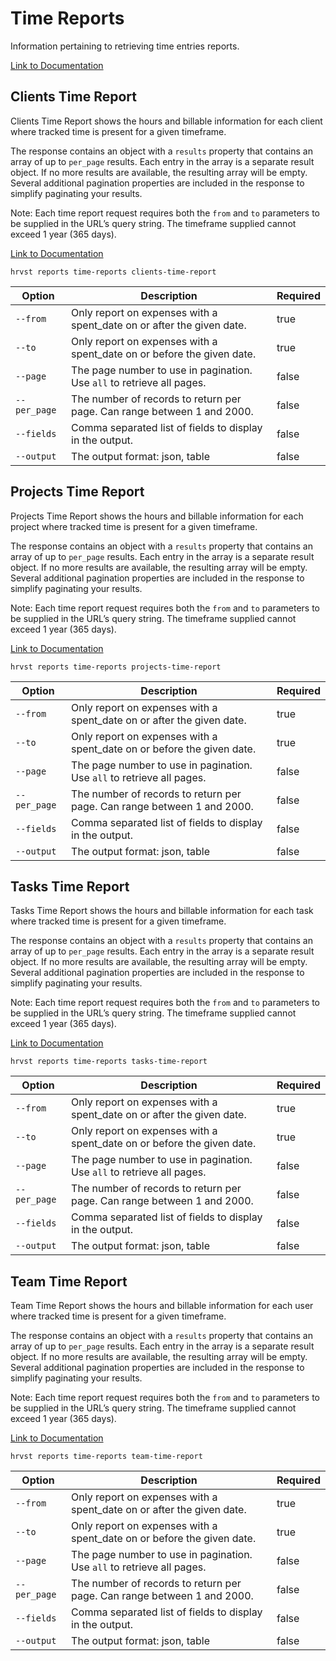 # Time Reports

Information pertaining to retrieving time entries reports.

[Link to Documentation](https://help.getharvest.com/api-v2/reports-api/reports/time-reports/)

## Clients Time Report

Clients Time Report shows the hours and billable information for each client where tracked time is present for a given timeframe.

The response contains an object with a `results` property that contains an array of up to `per_page` results. Each entry in the array is a separate result object. If no more results are available, the resulting array will be empty. Several additional pagination properties are included in the response to simplify paginating your results.

Note: Each time report request requires both the `from` and `to` parameters to be supplied in the URL’s query string. The timeframe supplied cannot exceed 1 year (365 days).

[Link to Documentation](https://help.getharvest.com/api-v2/reports-api/reports/time-reports/#clients-report)

```
hrvst reports time-reports clients-time-report
```

| Option       | Description                                                             | Required |
| ------------ | ----------------------------------------------------------------------- | -------- |
| `--from`     | Only report on expenses with a spent_date on or after the given date.   | true     |
| `--to`       | Only report on expenses with a spent_date on or before the given date.  | true     |
| `--page`     | The page number to use in pagination. Use `all` to retrieve all pages.  | false    |
| `--per_page` | The number of records to return per page. Can range between 1 and 2000. | false    |
| `--fields`   | Comma separated list of fields to display in the output.                | false    |
| `--output`   | The output format: json, table                                          | false    |

## Projects Time Report

Projects Time Report shows the hours and billable information for each project where tracked time is present for a given timeframe.

The response contains an object with a `results` property that contains an array of up to `per_page` results. Each entry in the array is a separate result object. If no more results are available, the resulting array will be empty. Several additional pagination properties are included in the response to simplify paginating your results.

Note: Each time report request requires both the `from` and `to` parameters to be supplied in the URL’s query string. The timeframe supplied cannot exceed 1 year (365 days).

[Link to Documentation](https://help.getharvest.com/api-v2/reports-api/reports/time-reports/#projects-report)

```
hrvst reports time-reports projects-time-report
```

| Option       | Description                                                             | Required |
| ------------ | ----------------------------------------------------------------------- | -------- |
| `--from`     | Only report on expenses with a spent_date on or after the given date.   | true     |
| `--to`       | Only report on expenses with a spent_date on or before the given date.  | true     |
| `--page`     | The page number to use in pagination. Use `all` to retrieve all pages.  | false    |
| `--per_page` | The number of records to return per page. Can range between 1 and 2000. | false    |
| `--fields`   | Comma separated list of fields to display in the output.                | false    |
| `--output`   | The output format: json, table                                          | false    |

## Tasks Time Report

Tasks Time Report shows the hours and billable information for each task where tracked time is present for a given timeframe.

The response contains an object with a `results` property that contains an array of up to `per_page` results. Each entry in the array is a separate result object. If no more results are available, the resulting array will be empty. Several additional pagination properties are included in the response to simplify paginating your results.

Note: Each time report request requires both the `from` and `to` parameters to be supplied in the URL’s query string. The timeframe supplied cannot exceed 1 year (365 days).

[Link to Documentation](https://help.getharvest.com/api-v2/reports-api/reports/time-reports/#tasks-report)

```
hrvst reports time-reports tasks-time-report
```

| Option       | Description                                                             | Required |
| ------------ | ----------------------------------------------------------------------- | -------- |
| `--from`     | Only report on expenses with a spent_date on or after the given date.   | true     |
| `--to`       | Only report on expenses with a spent_date on or before the given date.  | true     |
| `--page`     | The page number to use in pagination. Use `all` to retrieve all pages.  | false    |
| `--per_page` | The number of records to return per page. Can range between 1 and 2000. | false    |
| `--fields`   | Comma separated list of fields to display in the output.                | false    |
| `--output`   | The output format: json, table                                          | false    |

## Team Time Report

Team Time Report shows the hours and billable information for each user where tracked time is present for a given timeframe.

The response contains an object with a `results` property that contains an array of up to `per_page` results. Each entry in the array is a separate result object. If no more results are available, the resulting array will be empty. Several additional pagination properties are included in the response to simplify paginating your results.

Note: Each time report request requires both the `from` and `to` parameters to be supplied in the URL’s query string. The timeframe supplied cannot exceed 1 year (365 days).

[Link to Documentation](https://help.getharvest.com/api-v2/reports-api/reports/time-reports/#team-report)

```
hrvst reports time-reports team-time-report
```

| Option       | Description                                                             | Required |
| ------------ | ----------------------------------------------------------------------- | -------- |
| `--from`     | Only report on expenses with a spent_date on or after the given date.   | true     |
| `--to`       | Only report on expenses with a spent_date on or before the given date.  | true     |
| `--page`     | The page number to use in pagination. Use `all` to retrieve all pages.  | false    |
| `--per_page` | The number of records to return per page. Can range between 1 and 2000. | false    |
| `--fields`   | Comma separated list of fields to display in the output.                | false    |
| `--output`   | The output format: json, table                                          | false    |
